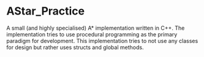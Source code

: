 # AStar_Practice

A small (and highly specialised) A* implementation written in C++. The implementation tries to use procedural programming as the primary paradigm for development. This implementation tries to not use any classes for design but rather uses structs and global methods.
